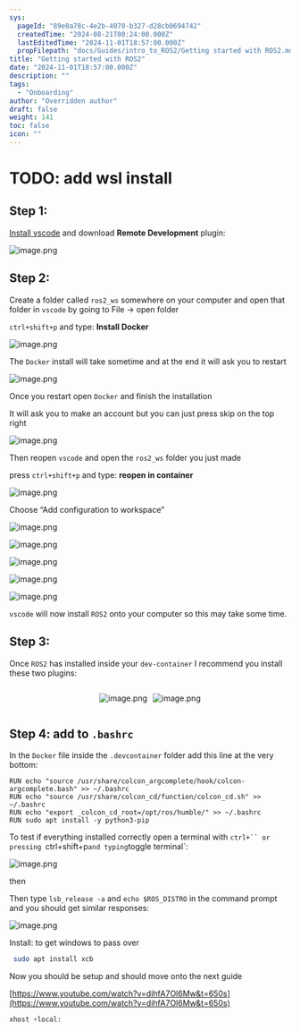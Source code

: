 ```yaml
---
sys:
  pageId: "89e0a78c-4e2b-4070-b327-d28cb0694742"
  createdTime: "2024-08-21T00:24:00.000Z"
  lastEditedTime: "2024-11-01T18:57:00.000Z"
  propFilepath: "docs/Guides/intro_to_ROS2/Getting started with ROS2.md"
title: "Getting started with ROS2"
date: "2024-11-01T18:57:00.000Z"
description: ""
tags:
  - "Onboarding"
author: "Overridden author"
draft: false
weight: 141
toc: false
icon: ""
---
```


# TODO: add wsl install

## Step 1:

[Install vscode](https://code.visualstudio.com/download) and download **Remote Development** plugin:

![image.png](https://prod-files-secure.s3.us-west-2.amazonaws.com/d518164a-d88e-44d1-a4ee-3adb3bd8bce0/efb52993-1881-4a40-b95e-6f020334f022/image.png?X-Amz-Algorithm=AWS4-HMAC-SHA256&X-Amz-Content-Sha256=UNSIGNED-PAYLOAD&X-Amz-Credential=ASIAZI2LB4667YO2MIZL%2F20250330%2Fus-west-2%2Fs3%2Faws4_request&X-Amz-Date=20250330T040944Z&X-Amz-Expires=3600&X-Amz-Security-Token=IQoJb3JpZ2luX2VjEBsaCXVzLXdlc3QtMiJHMEUCIQCvQMjWy1qH2H5Vb4XWMUFUvmSWuKq%2BQc23KLWv2Q%2FbAwIgL0VxLZqagt3EV9e6ip4%2F%2Bf%2ByS45Im7Dq1v7ygY7IbIwqiAQIhP%2F%2F%2F%2F%2F%2F%2F%2F%2F%2FARAAGgw2Mzc0MjMxODM4MDUiDFxz7MKspKGIXc5oiSrcA3exXxMjgGHrVFcKIxPDifwVxopGZTDSdoKppn1os43UtZY9al0yFmePwhVjvaoyKH%2BOUhaghVYLGf4C2fajz3ja%2BO%2FeMK5VYYtf1Bv%2F5Vx%2FXSRuss6FJYzLRHGynFON17QSF%2Bd1RGrBvY3RHIhleYlJ0zBZ%2B3bq4nNoAnComNsdCR%2FjTdyVm%2FkhSCT6a5B8OEEHn9cQRGZV5sbu0io2bCnbaf35AD32SeB4FskdWZbpJyUj%2F0EHVb6mX2mNz0eAbRxO6jbkT2OMKfCsoB0NPIwLg9xX331Y0xYlY7594gDV37X3ORW8N5i%2FNFfyxqJ25vwaffyLjyWvQdRicBF4bVOqZ88bOxoAfDygzZfoYfdhyj1LZTGPeaP%2F5dbRcwtpnBx91VppUruIMRyY%2Fy7Fygf9CvHcAMRICGVX28I3T8Z%2F8GYwNa%2FWQZ2CXHnA1s2n2tP6Srny%2By7qGGPy%2Fe%2BW9smaEdFgcouX7k%2BVmd5GLhRpD4Y71Wm%2FfrNBMcDV9Wbp21nYungpMqLXDIC0rrMoe%2FYk6Cp2t7VZks8JW%2B2dEOwTsGSWcysj6gpKt07g%2Ba006VTHzh2m8zQ5Pztld6w75tF%2BUUxG7%2BPump0f00Tml1fuA8VYAOucdoDCGJ4lMI7qor8GOqUBldztO6xHu3%2FCpeGTpAIm7m3qHE2P3MB6nBuQirJtxmnqBVlEbqSS%2F2Awjwrr7OzTl7TjbgOUvlQnA%2F8wJZB%2BTE3LouxDSPKn7BEHBuBPP7xZQ7g4X%2B1UScIhbHHEewIOSDRdlCQJMLWHZGc73Jj3hUNBvK9rz8K0B%2BpDQNNBNvuZa4vfJMehNu4AVoTSJLeTe55yfO03FVSyIYo2KuBjfeFM3z5h&X-Amz-Signature=a89e614643905df5ab002bf70d4772c889ca1cd58ddec73b958a6620e20f9854&X-Amz-SignedHeaders=host&x-id=GetObject)

## Step 2:

Create a folder called `ros2_ws` somewhere on your computer and open that folder in `vscode` by going to File → open folder 

`ctrl+shift+p` and type: **Install Docker**

![image.png](https://prod-files-secure.s3.us-west-2.amazonaws.com/d518164a-d88e-44d1-a4ee-3adb3bd8bce0/2269dc0e-1cd5-47ff-bceb-c04ad9b2eab0/image.png?X-Amz-Algorithm=AWS4-HMAC-SHA256&X-Amz-Content-Sha256=UNSIGNED-PAYLOAD&X-Amz-Credential=ASIAZI2LB4667YO2MIZL%2F20250330%2Fus-west-2%2Fs3%2Faws4_request&X-Amz-Date=20250330T040944Z&X-Amz-Expires=3600&X-Amz-Security-Token=IQoJb3JpZ2luX2VjEBsaCXVzLXdlc3QtMiJHMEUCIQCvQMjWy1qH2H5Vb4XWMUFUvmSWuKq%2BQc23KLWv2Q%2FbAwIgL0VxLZqagt3EV9e6ip4%2F%2Bf%2ByS45Im7Dq1v7ygY7IbIwqiAQIhP%2F%2F%2F%2F%2F%2F%2F%2F%2F%2FARAAGgw2Mzc0MjMxODM4MDUiDFxz7MKspKGIXc5oiSrcA3exXxMjgGHrVFcKIxPDifwVxopGZTDSdoKppn1os43UtZY9al0yFmePwhVjvaoyKH%2BOUhaghVYLGf4C2fajz3ja%2BO%2FeMK5VYYtf1Bv%2F5Vx%2FXSRuss6FJYzLRHGynFON17QSF%2Bd1RGrBvY3RHIhleYlJ0zBZ%2B3bq4nNoAnComNsdCR%2FjTdyVm%2FkhSCT6a5B8OEEHn9cQRGZV5sbu0io2bCnbaf35AD32SeB4FskdWZbpJyUj%2F0EHVb6mX2mNz0eAbRxO6jbkT2OMKfCsoB0NPIwLg9xX331Y0xYlY7594gDV37X3ORW8N5i%2FNFfyxqJ25vwaffyLjyWvQdRicBF4bVOqZ88bOxoAfDygzZfoYfdhyj1LZTGPeaP%2F5dbRcwtpnBx91VppUruIMRyY%2Fy7Fygf9CvHcAMRICGVX28I3T8Z%2F8GYwNa%2FWQZ2CXHnA1s2n2tP6Srny%2By7qGGPy%2Fe%2BW9smaEdFgcouX7k%2BVmd5GLhRpD4Y71Wm%2FfrNBMcDV9Wbp21nYungpMqLXDIC0rrMoe%2FYk6Cp2t7VZks8JW%2B2dEOwTsGSWcysj6gpKt07g%2Ba006VTHzh2m8zQ5Pztld6w75tF%2BUUxG7%2BPump0f00Tml1fuA8VYAOucdoDCGJ4lMI7qor8GOqUBldztO6xHu3%2FCpeGTpAIm7m3qHE2P3MB6nBuQirJtxmnqBVlEbqSS%2F2Awjwrr7OzTl7TjbgOUvlQnA%2F8wJZB%2BTE3LouxDSPKn7BEHBuBPP7xZQ7g4X%2B1UScIhbHHEewIOSDRdlCQJMLWHZGc73Jj3hUNBvK9rz8K0B%2BpDQNNBNvuZa4vfJMehNu4AVoTSJLeTe55yfO03FVSyIYo2KuBjfeFM3z5h&X-Amz-Signature=3beb15ffa11fc5a5a43751740672753226698150ded50457547d59416da0384e&X-Amz-SignedHeaders=host&x-id=GetObject)

The `Docker` install will take sometime and at the end it will ask you to restart

![image.png](https://prod-files-secure.s3.us-west-2.amazonaws.com/d518164a-d88e-44d1-a4ee-3adb3bd8bce0/ed233f78-be33-4b1f-b89c-9c346c0e961e/image.png?X-Amz-Algorithm=AWS4-HMAC-SHA256&X-Amz-Content-Sha256=UNSIGNED-PAYLOAD&X-Amz-Credential=ASIAZI2LB4667YO2MIZL%2F20250330%2Fus-west-2%2Fs3%2Faws4_request&X-Amz-Date=20250330T040944Z&X-Amz-Expires=3600&X-Amz-Security-Token=IQoJb3JpZ2luX2VjEBsaCXVzLXdlc3QtMiJHMEUCIQCvQMjWy1qH2H5Vb4XWMUFUvmSWuKq%2BQc23KLWv2Q%2FbAwIgL0VxLZqagt3EV9e6ip4%2F%2Bf%2ByS45Im7Dq1v7ygY7IbIwqiAQIhP%2F%2F%2F%2F%2F%2F%2F%2F%2F%2FARAAGgw2Mzc0MjMxODM4MDUiDFxz7MKspKGIXc5oiSrcA3exXxMjgGHrVFcKIxPDifwVxopGZTDSdoKppn1os43UtZY9al0yFmePwhVjvaoyKH%2BOUhaghVYLGf4C2fajz3ja%2BO%2FeMK5VYYtf1Bv%2F5Vx%2FXSRuss6FJYzLRHGynFON17QSF%2Bd1RGrBvY3RHIhleYlJ0zBZ%2B3bq4nNoAnComNsdCR%2FjTdyVm%2FkhSCT6a5B8OEEHn9cQRGZV5sbu0io2bCnbaf35AD32SeB4FskdWZbpJyUj%2F0EHVb6mX2mNz0eAbRxO6jbkT2OMKfCsoB0NPIwLg9xX331Y0xYlY7594gDV37X3ORW8N5i%2FNFfyxqJ25vwaffyLjyWvQdRicBF4bVOqZ88bOxoAfDygzZfoYfdhyj1LZTGPeaP%2F5dbRcwtpnBx91VppUruIMRyY%2Fy7Fygf9CvHcAMRICGVX28I3T8Z%2F8GYwNa%2FWQZ2CXHnA1s2n2tP6Srny%2By7qGGPy%2Fe%2BW9smaEdFgcouX7k%2BVmd5GLhRpD4Y71Wm%2FfrNBMcDV9Wbp21nYungpMqLXDIC0rrMoe%2FYk6Cp2t7VZks8JW%2B2dEOwTsGSWcysj6gpKt07g%2Ba006VTHzh2m8zQ5Pztld6w75tF%2BUUxG7%2BPump0f00Tml1fuA8VYAOucdoDCGJ4lMI7qor8GOqUBldztO6xHu3%2FCpeGTpAIm7m3qHE2P3MB6nBuQirJtxmnqBVlEbqSS%2F2Awjwrr7OzTl7TjbgOUvlQnA%2F8wJZB%2BTE3LouxDSPKn7BEHBuBPP7xZQ7g4X%2B1UScIhbHHEewIOSDRdlCQJMLWHZGc73Jj3hUNBvK9rz8K0B%2BpDQNNBNvuZa4vfJMehNu4AVoTSJLeTe55yfO03FVSyIYo2KuBjfeFM3z5h&X-Amz-Signature=49dcf23f9731f6efe7c740936eb9743910fc7ac761b1e0e1305bae5989ccd24a&X-Amz-SignedHeaders=host&x-id=GetObject)

Once you restart open `Docker` and finish the installation

It will ask you to make an account but you can just press skip on the top right

![image.png](https://prod-files-secure.s3.us-west-2.amazonaws.com/d518164a-d88e-44d1-a4ee-3adb3bd8bce0/21010ad9-1659-4fd9-9f59-9932a09b2a3d/image.png?X-Amz-Algorithm=AWS4-HMAC-SHA256&X-Amz-Content-Sha256=UNSIGNED-PAYLOAD&X-Amz-Credential=ASIAZI2LB4667YO2MIZL%2F20250330%2Fus-west-2%2Fs3%2Faws4_request&X-Amz-Date=20250330T040944Z&X-Amz-Expires=3600&X-Amz-Security-Token=IQoJb3JpZ2luX2VjEBsaCXVzLXdlc3QtMiJHMEUCIQCvQMjWy1qH2H5Vb4XWMUFUvmSWuKq%2BQc23KLWv2Q%2FbAwIgL0VxLZqagt3EV9e6ip4%2F%2Bf%2ByS45Im7Dq1v7ygY7IbIwqiAQIhP%2F%2F%2F%2F%2F%2F%2F%2F%2F%2FARAAGgw2Mzc0MjMxODM4MDUiDFxz7MKspKGIXc5oiSrcA3exXxMjgGHrVFcKIxPDifwVxopGZTDSdoKppn1os43UtZY9al0yFmePwhVjvaoyKH%2BOUhaghVYLGf4C2fajz3ja%2BO%2FeMK5VYYtf1Bv%2F5Vx%2FXSRuss6FJYzLRHGynFON17QSF%2Bd1RGrBvY3RHIhleYlJ0zBZ%2B3bq4nNoAnComNsdCR%2FjTdyVm%2FkhSCT6a5B8OEEHn9cQRGZV5sbu0io2bCnbaf35AD32SeB4FskdWZbpJyUj%2F0EHVb6mX2mNz0eAbRxO6jbkT2OMKfCsoB0NPIwLg9xX331Y0xYlY7594gDV37X3ORW8N5i%2FNFfyxqJ25vwaffyLjyWvQdRicBF4bVOqZ88bOxoAfDygzZfoYfdhyj1LZTGPeaP%2F5dbRcwtpnBx91VppUruIMRyY%2Fy7Fygf9CvHcAMRICGVX28I3T8Z%2F8GYwNa%2FWQZ2CXHnA1s2n2tP6Srny%2By7qGGPy%2Fe%2BW9smaEdFgcouX7k%2BVmd5GLhRpD4Y71Wm%2FfrNBMcDV9Wbp21nYungpMqLXDIC0rrMoe%2FYk6Cp2t7VZks8JW%2B2dEOwTsGSWcysj6gpKt07g%2Ba006VTHzh2m8zQ5Pztld6w75tF%2BUUxG7%2BPump0f00Tml1fuA8VYAOucdoDCGJ4lMI7qor8GOqUBldztO6xHu3%2FCpeGTpAIm7m3qHE2P3MB6nBuQirJtxmnqBVlEbqSS%2F2Awjwrr7OzTl7TjbgOUvlQnA%2F8wJZB%2BTE3LouxDSPKn7BEHBuBPP7xZQ7g4X%2B1UScIhbHHEewIOSDRdlCQJMLWHZGc73Jj3hUNBvK9rz8K0B%2BpDQNNBNvuZa4vfJMehNu4AVoTSJLeTe55yfO03FVSyIYo2KuBjfeFM3z5h&X-Amz-Signature=38b3e7e97c3883680ecce34d03f38f19265f28a4627467fadc3d08af583c8bc7&X-Amz-SignedHeaders=host&x-id=GetObject)

Then reopen `vscode` and open the `ros2_ws` folder you just made

press `ctrl+shift+p` and type: **reopen in container**

![image.png](https://prod-files-secure.s3.us-west-2.amazonaws.com/d518164a-d88e-44d1-a4ee-3adb3bd8bce0/4e93b8c2-41ad-488c-8095-c74205196118/image.png?X-Amz-Algorithm=AWS4-HMAC-SHA256&X-Amz-Content-Sha256=UNSIGNED-PAYLOAD&X-Amz-Credential=ASIAZI2LB4667YO2MIZL%2F20250330%2Fus-west-2%2Fs3%2Faws4_request&X-Amz-Date=20250330T040944Z&X-Amz-Expires=3600&X-Amz-Security-Token=IQoJb3JpZ2luX2VjEBsaCXVzLXdlc3QtMiJHMEUCIQCvQMjWy1qH2H5Vb4XWMUFUvmSWuKq%2BQc23KLWv2Q%2FbAwIgL0VxLZqagt3EV9e6ip4%2F%2Bf%2ByS45Im7Dq1v7ygY7IbIwqiAQIhP%2F%2F%2F%2F%2F%2F%2F%2F%2F%2FARAAGgw2Mzc0MjMxODM4MDUiDFxz7MKspKGIXc5oiSrcA3exXxMjgGHrVFcKIxPDifwVxopGZTDSdoKppn1os43UtZY9al0yFmePwhVjvaoyKH%2BOUhaghVYLGf4C2fajz3ja%2BO%2FeMK5VYYtf1Bv%2F5Vx%2FXSRuss6FJYzLRHGynFON17QSF%2Bd1RGrBvY3RHIhleYlJ0zBZ%2B3bq4nNoAnComNsdCR%2FjTdyVm%2FkhSCT6a5B8OEEHn9cQRGZV5sbu0io2bCnbaf35AD32SeB4FskdWZbpJyUj%2F0EHVb6mX2mNz0eAbRxO6jbkT2OMKfCsoB0NPIwLg9xX331Y0xYlY7594gDV37X3ORW8N5i%2FNFfyxqJ25vwaffyLjyWvQdRicBF4bVOqZ88bOxoAfDygzZfoYfdhyj1LZTGPeaP%2F5dbRcwtpnBx91VppUruIMRyY%2Fy7Fygf9CvHcAMRICGVX28I3T8Z%2F8GYwNa%2FWQZ2CXHnA1s2n2tP6Srny%2By7qGGPy%2Fe%2BW9smaEdFgcouX7k%2BVmd5GLhRpD4Y71Wm%2FfrNBMcDV9Wbp21nYungpMqLXDIC0rrMoe%2FYk6Cp2t7VZks8JW%2B2dEOwTsGSWcysj6gpKt07g%2Ba006VTHzh2m8zQ5Pztld6w75tF%2BUUxG7%2BPump0f00Tml1fuA8VYAOucdoDCGJ4lMI7qor8GOqUBldztO6xHu3%2FCpeGTpAIm7m3qHE2P3MB6nBuQirJtxmnqBVlEbqSS%2F2Awjwrr7OzTl7TjbgOUvlQnA%2F8wJZB%2BTE3LouxDSPKn7BEHBuBPP7xZQ7g4X%2B1UScIhbHHEewIOSDRdlCQJMLWHZGc73Jj3hUNBvK9rz8K0B%2BpDQNNBNvuZa4vfJMehNu4AVoTSJLeTe55yfO03FVSyIYo2KuBjfeFM3z5h&X-Amz-Signature=9fe6091b60ca90a8cc796f1c82bead10d67a2625b9d3855e2e8d593e62006648&X-Amz-SignedHeaders=host&x-id=GetObject)

Choose “Add configuration to workspace”

![image.png](https://prod-files-secure.s3.us-west-2.amazonaws.com/d518164a-d88e-44d1-a4ee-3adb3bd8bce0/9560b282-5060-4989-ba37-97e7b2c22476/image.png?X-Amz-Algorithm=AWS4-HMAC-SHA256&X-Amz-Content-Sha256=UNSIGNED-PAYLOAD&X-Amz-Credential=ASIAZI2LB4667YO2MIZL%2F20250330%2Fus-west-2%2Fs3%2Faws4_request&X-Amz-Date=20250330T040944Z&X-Amz-Expires=3600&X-Amz-Security-Token=IQoJb3JpZ2luX2VjEBsaCXVzLXdlc3QtMiJHMEUCIQCvQMjWy1qH2H5Vb4XWMUFUvmSWuKq%2BQc23KLWv2Q%2FbAwIgL0VxLZqagt3EV9e6ip4%2F%2Bf%2ByS45Im7Dq1v7ygY7IbIwqiAQIhP%2F%2F%2F%2F%2F%2F%2F%2F%2F%2FARAAGgw2Mzc0MjMxODM4MDUiDFxz7MKspKGIXc5oiSrcA3exXxMjgGHrVFcKIxPDifwVxopGZTDSdoKppn1os43UtZY9al0yFmePwhVjvaoyKH%2BOUhaghVYLGf4C2fajz3ja%2BO%2FeMK5VYYtf1Bv%2F5Vx%2FXSRuss6FJYzLRHGynFON17QSF%2Bd1RGrBvY3RHIhleYlJ0zBZ%2B3bq4nNoAnComNsdCR%2FjTdyVm%2FkhSCT6a5B8OEEHn9cQRGZV5sbu0io2bCnbaf35AD32SeB4FskdWZbpJyUj%2F0EHVb6mX2mNz0eAbRxO6jbkT2OMKfCsoB0NPIwLg9xX331Y0xYlY7594gDV37X3ORW8N5i%2FNFfyxqJ25vwaffyLjyWvQdRicBF4bVOqZ88bOxoAfDygzZfoYfdhyj1LZTGPeaP%2F5dbRcwtpnBx91VppUruIMRyY%2Fy7Fygf9CvHcAMRICGVX28I3T8Z%2F8GYwNa%2FWQZ2CXHnA1s2n2tP6Srny%2By7qGGPy%2Fe%2BW9smaEdFgcouX7k%2BVmd5GLhRpD4Y71Wm%2FfrNBMcDV9Wbp21nYungpMqLXDIC0rrMoe%2FYk6Cp2t7VZks8JW%2B2dEOwTsGSWcysj6gpKt07g%2Ba006VTHzh2m8zQ5Pztld6w75tF%2BUUxG7%2BPump0f00Tml1fuA8VYAOucdoDCGJ4lMI7qor8GOqUBldztO6xHu3%2FCpeGTpAIm7m3qHE2P3MB6nBuQirJtxmnqBVlEbqSS%2F2Awjwrr7OzTl7TjbgOUvlQnA%2F8wJZB%2BTE3LouxDSPKn7BEHBuBPP7xZQ7g4X%2B1UScIhbHHEewIOSDRdlCQJMLWHZGc73Jj3hUNBvK9rz8K0B%2BpDQNNBNvuZa4vfJMehNu4AVoTSJLeTe55yfO03FVSyIYo2KuBjfeFM3z5h&X-Amz-Signature=488cb488095b31d338057b27d0e63a3f6b85c9a7e1bfbe34d9e7bb18ac4bec16&X-Amz-SignedHeaders=host&x-id=GetObject)

![image.png](https://prod-files-secure.s3.us-west-2.amazonaws.com/d518164a-d88e-44d1-a4ee-3adb3bd8bce0/2ee63f81-886b-48e8-a553-dc6e5eac99e4/image.png?X-Amz-Algorithm=AWS4-HMAC-SHA256&X-Amz-Content-Sha256=UNSIGNED-PAYLOAD&X-Amz-Credential=ASIAZI2LB4667YO2MIZL%2F20250330%2Fus-west-2%2Fs3%2Faws4_request&X-Amz-Date=20250330T040944Z&X-Amz-Expires=3600&X-Amz-Security-Token=IQoJb3JpZ2luX2VjEBsaCXVzLXdlc3QtMiJHMEUCIQCvQMjWy1qH2H5Vb4XWMUFUvmSWuKq%2BQc23KLWv2Q%2FbAwIgL0VxLZqagt3EV9e6ip4%2F%2Bf%2ByS45Im7Dq1v7ygY7IbIwqiAQIhP%2F%2F%2F%2F%2F%2F%2F%2F%2F%2FARAAGgw2Mzc0MjMxODM4MDUiDFxz7MKspKGIXc5oiSrcA3exXxMjgGHrVFcKIxPDifwVxopGZTDSdoKppn1os43UtZY9al0yFmePwhVjvaoyKH%2BOUhaghVYLGf4C2fajz3ja%2BO%2FeMK5VYYtf1Bv%2F5Vx%2FXSRuss6FJYzLRHGynFON17QSF%2Bd1RGrBvY3RHIhleYlJ0zBZ%2B3bq4nNoAnComNsdCR%2FjTdyVm%2FkhSCT6a5B8OEEHn9cQRGZV5sbu0io2bCnbaf35AD32SeB4FskdWZbpJyUj%2F0EHVb6mX2mNz0eAbRxO6jbkT2OMKfCsoB0NPIwLg9xX331Y0xYlY7594gDV37X3ORW8N5i%2FNFfyxqJ25vwaffyLjyWvQdRicBF4bVOqZ88bOxoAfDygzZfoYfdhyj1LZTGPeaP%2F5dbRcwtpnBx91VppUruIMRyY%2Fy7Fygf9CvHcAMRICGVX28I3T8Z%2F8GYwNa%2FWQZ2CXHnA1s2n2tP6Srny%2By7qGGPy%2Fe%2BW9smaEdFgcouX7k%2BVmd5GLhRpD4Y71Wm%2FfrNBMcDV9Wbp21nYungpMqLXDIC0rrMoe%2FYk6Cp2t7VZks8JW%2B2dEOwTsGSWcysj6gpKt07g%2Ba006VTHzh2m8zQ5Pztld6w75tF%2BUUxG7%2BPump0f00Tml1fuA8VYAOucdoDCGJ4lMI7qor8GOqUBldztO6xHu3%2FCpeGTpAIm7m3qHE2P3MB6nBuQirJtxmnqBVlEbqSS%2F2Awjwrr7OzTl7TjbgOUvlQnA%2F8wJZB%2BTE3LouxDSPKn7BEHBuBPP7xZQ7g4X%2B1UScIhbHHEewIOSDRdlCQJMLWHZGc73Jj3hUNBvK9rz8K0B%2BpDQNNBNvuZa4vfJMehNu4AVoTSJLeTe55yfO03FVSyIYo2KuBjfeFM3z5h&X-Amz-Signature=f1bd521031862b01c3eb4e92a1a713b3c8fa896b2107da68cb47fb6dc5832b28&X-Amz-SignedHeaders=host&x-id=GetObject)

![image.png](https://prod-files-secure.s3.us-west-2.amazonaws.com/d518164a-d88e-44d1-a4ee-3adb3bd8bce0/ae1580b2-b048-407e-aed9-b584224a7a04/image.png?X-Amz-Algorithm=AWS4-HMAC-SHA256&X-Amz-Content-Sha256=UNSIGNED-PAYLOAD&X-Amz-Credential=ASIAZI2LB4667YO2MIZL%2F20250330%2Fus-west-2%2Fs3%2Faws4_request&X-Amz-Date=20250330T040944Z&X-Amz-Expires=3600&X-Amz-Security-Token=IQoJb3JpZ2luX2VjEBsaCXVzLXdlc3QtMiJHMEUCIQCvQMjWy1qH2H5Vb4XWMUFUvmSWuKq%2BQc23KLWv2Q%2FbAwIgL0VxLZqagt3EV9e6ip4%2F%2Bf%2ByS45Im7Dq1v7ygY7IbIwqiAQIhP%2F%2F%2F%2F%2F%2F%2F%2F%2F%2FARAAGgw2Mzc0MjMxODM4MDUiDFxz7MKspKGIXc5oiSrcA3exXxMjgGHrVFcKIxPDifwVxopGZTDSdoKppn1os43UtZY9al0yFmePwhVjvaoyKH%2BOUhaghVYLGf4C2fajz3ja%2BO%2FeMK5VYYtf1Bv%2F5Vx%2FXSRuss6FJYzLRHGynFON17QSF%2Bd1RGrBvY3RHIhleYlJ0zBZ%2B3bq4nNoAnComNsdCR%2FjTdyVm%2FkhSCT6a5B8OEEHn9cQRGZV5sbu0io2bCnbaf35AD32SeB4FskdWZbpJyUj%2F0EHVb6mX2mNz0eAbRxO6jbkT2OMKfCsoB0NPIwLg9xX331Y0xYlY7594gDV37X3ORW8N5i%2FNFfyxqJ25vwaffyLjyWvQdRicBF4bVOqZ88bOxoAfDygzZfoYfdhyj1LZTGPeaP%2F5dbRcwtpnBx91VppUruIMRyY%2Fy7Fygf9CvHcAMRICGVX28I3T8Z%2F8GYwNa%2FWQZ2CXHnA1s2n2tP6Srny%2By7qGGPy%2Fe%2BW9smaEdFgcouX7k%2BVmd5GLhRpD4Y71Wm%2FfrNBMcDV9Wbp21nYungpMqLXDIC0rrMoe%2FYk6Cp2t7VZks8JW%2B2dEOwTsGSWcysj6gpKt07g%2Ba006VTHzh2m8zQ5Pztld6w75tF%2BUUxG7%2BPump0f00Tml1fuA8VYAOucdoDCGJ4lMI7qor8GOqUBldztO6xHu3%2FCpeGTpAIm7m3qHE2P3MB6nBuQirJtxmnqBVlEbqSS%2F2Awjwrr7OzTl7TjbgOUvlQnA%2F8wJZB%2BTE3LouxDSPKn7BEHBuBPP7xZQ7g4X%2B1UScIhbHHEewIOSDRdlCQJMLWHZGc73Jj3hUNBvK9rz8K0B%2BpDQNNBNvuZa4vfJMehNu4AVoTSJLeTe55yfO03FVSyIYo2KuBjfeFM3z5h&X-Amz-Signature=d9088fe083019ee092750934866a3f0155ba75a3513df04dd8deaa14305d3525&X-Amz-SignedHeaders=host&x-id=GetObject)

![image.png](https://prod-files-secure.s3.us-west-2.amazonaws.com/d518164a-d88e-44d1-a4ee-3adb3bd8bce0/53255b28-f75e-430f-b9e3-c0ac8577e42b/image.png?X-Amz-Algorithm=AWS4-HMAC-SHA256&X-Amz-Content-Sha256=UNSIGNED-PAYLOAD&X-Amz-Credential=ASIAZI2LB4667YO2MIZL%2F20250330%2Fus-west-2%2Fs3%2Faws4_request&X-Amz-Date=20250330T040944Z&X-Amz-Expires=3600&X-Amz-Security-Token=IQoJb3JpZ2luX2VjEBsaCXVzLXdlc3QtMiJHMEUCIQCvQMjWy1qH2H5Vb4XWMUFUvmSWuKq%2BQc23KLWv2Q%2FbAwIgL0VxLZqagt3EV9e6ip4%2F%2Bf%2ByS45Im7Dq1v7ygY7IbIwqiAQIhP%2F%2F%2F%2F%2F%2F%2F%2F%2F%2FARAAGgw2Mzc0MjMxODM4MDUiDFxz7MKspKGIXc5oiSrcA3exXxMjgGHrVFcKIxPDifwVxopGZTDSdoKppn1os43UtZY9al0yFmePwhVjvaoyKH%2BOUhaghVYLGf4C2fajz3ja%2BO%2FeMK5VYYtf1Bv%2F5Vx%2FXSRuss6FJYzLRHGynFON17QSF%2Bd1RGrBvY3RHIhleYlJ0zBZ%2B3bq4nNoAnComNsdCR%2FjTdyVm%2FkhSCT6a5B8OEEHn9cQRGZV5sbu0io2bCnbaf35AD32SeB4FskdWZbpJyUj%2F0EHVb6mX2mNz0eAbRxO6jbkT2OMKfCsoB0NPIwLg9xX331Y0xYlY7594gDV37X3ORW8N5i%2FNFfyxqJ25vwaffyLjyWvQdRicBF4bVOqZ88bOxoAfDygzZfoYfdhyj1LZTGPeaP%2F5dbRcwtpnBx91VppUruIMRyY%2Fy7Fygf9CvHcAMRICGVX28I3T8Z%2F8GYwNa%2FWQZ2CXHnA1s2n2tP6Srny%2By7qGGPy%2Fe%2BW9smaEdFgcouX7k%2BVmd5GLhRpD4Y71Wm%2FfrNBMcDV9Wbp21nYungpMqLXDIC0rrMoe%2FYk6Cp2t7VZks8JW%2B2dEOwTsGSWcysj6gpKt07g%2Ba006VTHzh2m8zQ5Pztld6w75tF%2BUUxG7%2BPump0f00Tml1fuA8VYAOucdoDCGJ4lMI7qor8GOqUBldztO6xHu3%2FCpeGTpAIm7m3qHE2P3MB6nBuQirJtxmnqBVlEbqSS%2F2Awjwrr7OzTl7TjbgOUvlQnA%2F8wJZB%2BTE3LouxDSPKn7BEHBuBPP7xZQ7g4X%2B1UScIhbHHEewIOSDRdlCQJMLWHZGc73Jj3hUNBvK9rz8K0B%2BpDQNNBNvuZa4vfJMehNu4AVoTSJLeTe55yfO03FVSyIYo2KuBjfeFM3z5h&X-Amz-Signature=3b5a22fe6893b4cf3fff8bcb8e5c85fff918013b9a6d2e05ce38d9a0f3b92dcf&X-Amz-SignedHeaders=host&x-id=GetObject)

![image.png](https://prod-files-secure.s3.us-west-2.amazonaws.com/d518164a-d88e-44d1-a4ee-3adb3bd8bce0/7c562767-5af9-4ffb-97d1-327bcdf4ee00/image.png?X-Amz-Algorithm=AWS4-HMAC-SHA256&X-Amz-Content-Sha256=UNSIGNED-PAYLOAD&X-Amz-Credential=ASIAZI2LB4667YO2MIZL%2F20250330%2Fus-west-2%2Fs3%2Faws4_request&X-Amz-Date=20250330T040944Z&X-Amz-Expires=3600&X-Amz-Security-Token=IQoJb3JpZ2luX2VjEBsaCXVzLXdlc3QtMiJHMEUCIQCvQMjWy1qH2H5Vb4XWMUFUvmSWuKq%2BQc23KLWv2Q%2FbAwIgL0VxLZqagt3EV9e6ip4%2F%2Bf%2ByS45Im7Dq1v7ygY7IbIwqiAQIhP%2F%2F%2F%2F%2F%2F%2F%2F%2F%2FARAAGgw2Mzc0MjMxODM4MDUiDFxz7MKspKGIXc5oiSrcA3exXxMjgGHrVFcKIxPDifwVxopGZTDSdoKppn1os43UtZY9al0yFmePwhVjvaoyKH%2BOUhaghVYLGf4C2fajz3ja%2BO%2FeMK5VYYtf1Bv%2F5Vx%2FXSRuss6FJYzLRHGynFON17QSF%2Bd1RGrBvY3RHIhleYlJ0zBZ%2B3bq4nNoAnComNsdCR%2FjTdyVm%2FkhSCT6a5B8OEEHn9cQRGZV5sbu0io2bCnbaf35AD32SeB4FskdWZbpJyUj%2F0EHVb6mX2mNz0eAbRxO6jbkT2OMKfCsoB0NPIwLg9xX331Y0xYlY7594gDV37X3ORW8N5i%2FNFfyxqJ25vwaffyLjyWvQdRicBF4bVOqZ88bOxoAfDygzZfoYfdhyj1LZTGPeaP%2F5dbRcwtpnBx91VppUruIMRyY%2Fy7Fygf9CvHcAMRICGVX28I3T8Z%2F8GYwNa%2FWQZ2CXHnA1s2n2tP6Srny%2By7qGGPy%2Fe%2BW9smaEdFgcouX7k%2BVmd5GLhRpD4Y71Wm%2FfrNBMcDV9Wbp21nYungpMqLXDIC0rrMoe%2FYk6Cp2t7VZks8JW%2B2dEOwTsGSWcysj6gpKt07g%2Ba006VTHzh2m8zQ5Pztld6w75tF%2BUUxG7%2BPump0f00Tml1fuA8VYAOucdoDCGJ4lMI7qor8GOqUBldztO6xHu3%2FCpeGTpAIm7m3qHE2P3MB6nBuQirJtxmnqBVlEbqSS%2F2Awjwrr7OzTl7TjbgOUvlQnA%2F8wJZB%2BTE3LouxDSPKn7BEHBuBPP7xZQ7g4X%2B1UScIhbHHEewIOSDRdlCQJMLWHZGc73Jj3hUNBvK9rz8K0B%2BpDQNNBNvuZa4vfJMehNu4AVoTSJLeTe55yfO03FVSyIYo2KuBjfeFM3z5h&X-Amz-Signature=44b6a7fad4dd5ee023cfea8b14dfbaf9c4fefead2a225d87db892ae98ed55f8f&X-Amz-SignedHeaders=host&x-id=GetObject)

`vscode` will now install `ROS2` onto your computer so this may take some time.

## Step 3:

Once `ROS2` has installed inside your `dev-container` I recommend you install these two plugins:

<div style="display: flex;flex-direction: row; column-gap:10px; max-width: 630px;justify-content: center;">
<div>

![image.png](https://prod-files-secure.s3.us-west-2.amazonaws.com/d518164a-d88e-44d1-a4ee-3adb3bd8bce0/3fc3d550-5a54-4ba1-ba6b-faa01cdb7369/image.png?X-Amz-Algorithm=AWS4-HMAC-SHA256&X-Amz-Content-Sha256=UNSIGNED-PAYLOAD&X-Amz-Credential=ASIAZI2LB466QUY6IYON%2F20250330%2Fus-west-2%2Fs3%2Faws4_request&X-Amz-Date=20250330T040947Z&X-Amz-Expires=3600&X-Amz-Security-Token=IQoJb3JpZ2luX2VjEBsaCXVzLXdlc3QtMiJHMEUCIQC60fl6KcOT9ayy7aQ8cT%2B9LWPmcRvdKqjm8e2VhgD3LgIgH8N28DjwKq3J%2BeatGLzZxo5Rqao7jO0y5Sp9osyu4xYqiAQIhP%2F%2F%2F%2F%2F%2F%2F%2F%2F%2FARAAGgw2Mzc0MjMxODM4MDUiDK7dVy%2BZRMnvWKrYhSrcAyf%2FxGO2V1l9VzsjVdMjP4NIJgYR42KBpA5BH0JfLIQ3VmFCHTA71K9KZnLJj%2F%2FS6ENZ1H2PtYqQTV14FGagOoMFnp22d%2Bo5x%2F2psucSgVpZDpnh3SeT7BtfUMc3rbljRGwQwqfYv4cmfdwyzWu6UBvGg%2Bps6G2pgHQViQlrrcnDhNENUkSo8vRKotqEsxsx2M2Rzd6ZibZLv5bFwoaNmq2rHtqhh7muDEL2JSmFpvCh7OaMDTDooMPZU121MaziGpi0lBiK1Ih8NmMjCxwCSkLeEFbUKxFOrhgt2%2BgGvhMcPix3K3IJRNqoXxel%2Bn%2B9eCKg3A%2BzurDDAYAQ3L3vrwkmWKGtQ%2Fbv6U8IvrBMGEPtmJIf81lMngwcCNk2S%2FjBijJCmt%2BTtN%2FMwZrhB8ZF59EIZcIw8s6nvs%2BBhzAt1SgjgnhTdE2FhcUe2%2FZdabmzTrXUQU5%2BI6yfc4P64ZJg2GhL1jZ2TdKDLnGCkOd4IooYPr5GiPAF3KcPPBEabvdpVI8Qoix6utLNAwLk4MmR6GpBNkUQ4dRCbJo35OsvT6RM5ugjhpP2wqd%2Bn9FW7Pv1pejxXwuGk7CkPsZRlA5gfiVyguPAa4%2B1fNYvJbli0wjWDZm9Bndv6npxbuyrMOzpor8GOqUBnNr3xQgMiskV9DwZhOcN8rEZvMNiEna%2BYpQdi3QwspDmWfGiZihig%2BKs3yDs%2Fq72ESh9V6Cs7C6SE9jkFFxtwAl9o5qcpdW%2FOdYZoGmCn7wx7C8Oz48dfh5gD%2B03axKtSSRo5v0zowOnRwbqe8s6mvXKtAkr0lW%2B1xr7qTz4LPjI2b%2BxDvkSdyhRoFHP0oHH9joUEsqtpzWo6X1bOF4iyWHwSMIz&X-Amz-Signature=9ecb986cf56c8b9a4eb0fb0caf0cf0f28e0475b9b3a67589f34d901bd1133ed8&X-Amz-SignedHeaders=host&x-id=GetObject)

</div>
<div>

![image.png](https://prod-files-secure.s3.us-west-2.amazonaws.com/d518164a-d88e-44d1-a4ee-3adb3bd8bce0/d994cc66-13c2-4093-a5a3-f84cf4601a82/image.png?X-Amz-Algorithm=AWS4-HMAC-SHA256&X-Amz-Content-Sha256=UNSIGNED-PAYLOAD&X-Amz-Credential=ASIAZI2LB466SO7SDQB6%2F20250330%2Fus-west-2%2Fs3%2Faws4_request&X-Amz-Date=20250330T040947Z&X-Amz-Expires=3600&X-Amz-Security-Token=IQoJb3JpZ2luX2VjEBsaCXVzLXdlc3QtMiJHMEUCIFZs8jAJy31%2FtcTgISQ%2F8KmRP0xXD7KWNekYAaZpXZSTAiEAiZBE4NCEFEOOzQhZE9AVnLVf9myGfJLMfgKzxhWR2w8qiAQIhP%2F%2F%2F%2F%2F%2F%2F%2F%2F%2FARAAGgw2Mzc0MjMxODM4MDUiDMfGZjckDnWjoB8OAircA7BUm%2Frl1RVcxJG5EcoGL%2FXPs%2BgiKEkP%2FsCxwNbzGEZGaWgWaWPyzYSEGYXKKZbOCCZKwRQvDBSq%2BPDmfJaQYLoE95T6ml0wPFyK7x8kUlnwp%2F%2FzcADbhETiNqbC3bTqxtp7MzKHNTa7foG%2Br%2FavA3AMQyC59mH9QC9%2BhJcVyNMn5NMkyMhjm4A29s8jYsFwNVx6ySHBnpkspd2%2F8XXhpdFvCQuc3H3AHx0DMamXC%2B6zXlaPWy1z00KkYaC2iC9kjxjB%2BYe2LBuLWKqHJiPQlBXvQpLlRHH3PalpzWNlLS08ff0T2ezOmt9%2FSBRfsVsw%2F47Za2diVbts44dzOxin9OeNieuVHwg4VnzghIuavfQmlEy2WmtA6nylAFg43KHszaI%2FLx83%2BrfrfdQrZgUhyg5l8A0n83MIuvQHmzTn8F2ct%2B%2F%2FhV0AWbVKZ5AaTITI%2Fq2ZxqIPBijg%2Bf9XNgm85rkKJ0ei5jOSLGA3%2Fc7q6khig6VCHsZf7KdQ2c8Q9ejTWJBZXb%2BHbFDjStqrUWfY%2BEqTRxJ1V86tX3ylR0oO8rRX17UtAr3u8acp2Nn9%2BPcEDLucnbATiVMSqwSkFrYA%2Fy9wFNhmVmt5JRhRdRsgVvZgvL%2BnkRV%2Bcbt1vlYkMPfpor8GOqUBSzUtCXbP51XYb8cqefR7hYT6%2ByNIVrHUu%2BEbA9CJqfRvHVdD6RnwtnqwJpMqLvslfgyBScIj5gZSyPweRzl0iWNLacbKl9YRSyALVLQKOaf99Ih0Ij4xV7JJYUUxgYKdBtKezEjDMggCH93i27D22x%2FKptdNehsBTi34HKtWb7W8d1QY7OIWNgy8n7X3hkq0BCX9YYN1hzPtA897u%2FDoYD7LPL%2Bh&X-Amz-Signature=e71b9a706ac8f8292396f1cb008a09d2daaf8c59bbe3a5b124b381927ac45751&X-Amz-SignedHeaders=host&x-id=GetObject)

</div>
</div>

## Step 4: add to `.bashrc`

In the `Docker` file inside the `.devcontainer` folder add this line at the very bottom: 

```docker
RUN echo "source /usr/share/colcon_argcomplete/hook/colcon-argcomplete.bash" >> ~/.bashrc
RUN echo "source /usr/share/colcon_cd/function/colcon_cd.sh" >> ~/.bashrc
RUN echo "export _colcon_cd_root=/opt/ros/humble/" >> ~/.bashrc
RUN sudo apt install -y python3-pip 
```

To test if everything installed correctly open a terminal with `ctrl+`` or pressing `ctrl+shift+p` and typing `toggle terminal`:

![image.png](https://prod-files-secure.s3.us-west-2.amazonaws.com/d518164a-d88e-44d1-a4ee-3adb3bd8bce0/6a4943d8-b04e-4c02-9a58-775f3384d1a5/image.png?X-Amz-Algorithm=AWS4-HMAC-SHA256&X-Amz-Content-Sha256=UNSIGNED-PAYLOAD&X-Amz-Credential=ASIAZI2LB4667YO2MIZL%2F20250330%2Fus-west-2%2Fs3%2Faws4_request&X-Amz-Date=20250330T040944Z&X-Amz-Expires=3600&X-Amz-Security-Token=IQoJb3JpZ2luX2VjEBsaCXVzLXdlc3QtMiJHMEUCIQCvQMjWy1qH2H5Vb4XWMUFUvmSWuKq%2BQc23KLWv2Q%2FbAwIgL0VxLZqagt3EV9e6ip4%2F%2Bf%2ByS45Im7Dq1v7ygY7IbIwqiAQIhP%2F%2F%2F%2F%2F%2F%2F%2F%2F%2FARAAGgw2Mzc0MjMxODM4MDUiDFxz7MKspKGIXc5oiSrcA3exXxMjgGHrVFcKIxPDifwVxopGZTDSdoKppn1os43UtZY9al0yFmePwhVjvaoyKH%2BOUhaghVYLGf4C2fajz3ja%2BO%2FeMK5VYYtf1Bv%2F5Vx%2FXSRuss6FJYzLRHGynFON17QSF%2Bd1RGrBvY3RHIhleYlJ0zBZ%2B3bq4nNoAnComNsdCR%2FjTdyVm%2FkhSCT6a5B8OEEHn9cQRGZV5sbu0io2bCnbaf35AD32SeB4FskdWZbpJyUj%2F0EHVb6mX2mNz0eAbRxO6jbkT2OMKfCsoB0NPIwLg9xX331Y0xYlY7594gDV37X3ORW8N5i%2FNFfyxqJ25vwaffyLjyWvQdRicBF4bVOqZ88bOxoAfDygzZfoYfdhyj1LZTGPeaP%2F5dbRcwtpnBx91VppUruIMRyY%2Fy7Fygf9CvHcAMRICGVX28I3T8Z%2F8GYwNa%2FWQZ2CXHnA1s2n2tP6Srny%2By7qGGPy%2Fe%2BW9smaEdFgcouX7k%2BVmd5GLhRpD4Y71Wm%2FfrNBMcDV9Wbp21nYungpMqLXDIC0rrMoe%2FYk6Cp2t7VZks8JW%2B2dEOwTsGSWcysj6gpKt07g%2Ba006VTHzh2m8zQ5Pztld6w75tF%2BUUxG7%2BPump0f00Tml1fuA8VYAOucdoDCGJ4lMI7qor8GOqUBldztO6xHu3%2FCpeGTpAIm7m3qHE2P3MB6nBuQirJtxmnqBVlEbqSS%2F2Awjwrr7OzTl7TjbgOUvlQnA%2F8wJZB%2BTE3LouxDSPKn7BEHBuBPP7xZQ7g4X%2B1UScIhbHHEewIOSDRdlCQJMLWHZGc73Jj3hUNBvK9rz8K0B%2BpDQNNBNvuZa4vfJMehNu4AVoTSJLeTe55yfO03FVSyIYo2KuBjfeFM3z5h&X-Amz-Signature=7a3e8165a46cc879993b9101cdc59d2dd1ca0401a24c29a90755246dad408851&X-Amz-SignedHeaders=host&x-id=GetObject)

then 

Then type `lsb_release -a` and `echo $ROS_DISTRO` in the command prompt and you should get similar responses:

![image.png](https://prod-files-secure.s3.us-west-2.amazonaws.com/d518164a-d88e-44d1-a4ee-3adb3bd8bce0/3e635dec-a805-4e85-8b9e-d000e5b71a4e/image.png?X-Amz-Algorithm=AWS4-HMAC-SHA256&X-Amz-Content-Sha256=UNSIGNED-PAYLOAD&X-Amz-Credential=ASIAZI2LB4667YO2MIZL%2F20250330%2Fus-west-2%2Fs3%2Faws4_request&X-Amz-Date=20250330T040944Z&X-Amz-Expires=3600&X-Amz-Security-Token=IQoJb3JpZ2luX2VjEBsaCXVzLXdlc3QtMiJHMEUCIQCvQMjWy1qH2H5Vb4XWMUFUvmSWuKq%2BQc23KLWv2Q%2FbAwIgL0VxLZqagt3EV9e6ip4%2F%2Bf%2ByS45Im7Dq1v7ygY7IbIwqiAQIhP%2F%2F%2F%2F%2F%2F%2F%2F%2F%2FARAAGgw2Mzc0MjMxODM4MDUiDFxz7MKspKGIXc5oiSrcA3exXxMjgGHrVFcKIxPDifwVxopGZTDSdoKppn1os43UtZY9al0yFmePwhVjvaoyKH%2BOUhaghVYLGf4C2fajz3ja%2BO%2FeMK5VYYtf1Bv%2F5Vx%2FXSRuss6FJYzLRHGynFON17QSF%2Bd1RGrBvY3RHIhleYlJ0zBZ%2B3bq4nNoAnComNsdCR%2FjTdyVm%2FkhSCT6a5B8OEEHn9cQRGZV5sbu0io2bCnbaf35AD32SeB4FskdWZbpJyUj%2F0EHVb6mX2mNz0eAbRxO6jbkT2OMKfCsoB0NPIwLg9xX331Y0xYlY7594gDV37X3ORW8N5i%2FNFfyxqJ25vwaffyLjyWvQdRicBF4bVOqZ88bOxoAfDygzZfoYfdhyj1LZTGPeaP%2F5dbRcwtpnBx91VppUruIMRyY%2Fy7Fygf9CvHcAMRICGVX28I3T8Z%2F8GYwNa%2FWQZ2CXHnA1s2n2tP6Srny%2By7qGGPy%2Fe%2BW9smaEdFgcouX7k%2BVmd5GLhRpD4Y71Wm%2FfrNBMcDV9Wbp21nYungpMqLXDIC0rrMoe%2FYk6Cp2t7VZks8JW%2B2dEOwTsGSWcysj6gpKt07g%2Ba006VTHzh2m8zQ5Pztld6w75tF%2BUUxG7%2BPump0f00Tml1fuA8VYAOucdoDCGJ4lMI7qor8GOqUBldztO6xHu3%2FCpeGTpAIm7m3qHE2P3MB6nBuQirJtxmnqBVlEbqSS%2F2Awjwrr7OzTl7TjbgOUvlQnA%2F8wJZB%2BTE3LouxDSPKn7BEHBuBPP7xZQ7g4X%2B1UScIhbHHEewIOSDRdlCQJMLWHZGc73Jj3hUNBvK9rz8K0B%2BpDQNNBNvuZa4vfJMehNu4AVoTSJLeTe55yfO03FVSyIYo2KuBjfeFM3z5h&X-Amz-Signature=6674cdf35ccbc07ad3242626612b67988c341f8b0c870ad8fc289195ba9fe0e0&X-Amz-SignedHeaders=host&x-id=GetObject)

Install:  to get windows to pass over

```bash
 sudo apt install xcb
```

Now you should be setup and should move onto the next guide 

[https://www.youtube.com/watch?v=dihfA7Ol6Mw&t=650s](https://www.youtube.com/watch?v=dihfA7Ol6Mw&t=650s)

```python
xhost +local:
```
